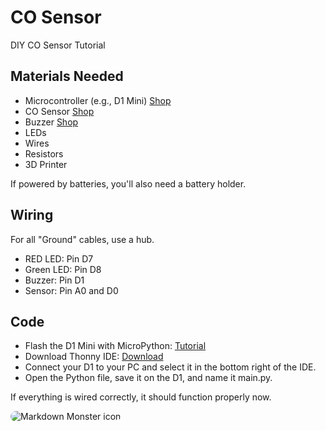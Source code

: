 # CO Sensor
DIY CO Sensor Tutorial

## Materials Needed

- Microcontroller (e.g., D1 Mini) [Shop](https://www.makershop.de/plattformen/d1-mini/wemos-d1-mini/)
- CO Sensor [Shop](https://www.makershop.de/sensoren/gas/mq-7-kohlenmonoxid-sensor/)
- Buzzer [Shop](https://www.az-delivery.de/products/buzzer-modul-passiv)
- LEDs
- Wires
- Resistors
- 3D Printer

If powered by batteries, you'll also need a battery holder.

## Wiring
For all "Ground" cables, use a hub.

- RED LED: Pin D7
- Green LED: Pin D8
- Buzzer: Pin D1
- Sensor: Pin A0 and D0

## Code

- Flash the D1 Mini with MicroPython: [Tutorial](https://www.wemos.cc/en/latest/tutorials/d1/get_started_with_micropython_d1.html)
- Download Thonny IDE: [Download](https://thonny.org/)
- Connect your D1 to your PC and select it in the bottom right of the IDE.
- Open the Python file, save it on the D1, and name it main.py.

If everything is wired correctly, it should function properly now.


<img src="https://i.imgur.com/nIxEUt0.jpg" alt="Markdown Monster icon" style="border-radius: 10px;" />
